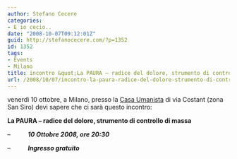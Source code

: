 ```yaml
---
author: Stefano Cecere
categories:
- E io cecio..
date: "2008-10-07T09:12:01Z"
guid: http://stefanocecere.com/?p=1352
id: 1352
tags:
- Events
- Milano
title: incontro &quot;La PAURA – radice del dolore, strumento di controllo di massa&quot;
url: /2008/10/07/incontro-la-paura-radice-del-dolore-strumento-di-controllo-di-massa/
---
```


<div>
  <p class="MsoNormal">
    venerdì 10 ottobre, a Milano, presso la <a href="http://www.casaumanista.it/">Casa Umanista</a> di via Costant (zona San Siro) devi sapere che ci sarà questo incontro:
  </p>
  
  <p class="MsoNormal">
    <strong><span>La PAURA – radice del dolore, strumento di controllo di massa</span></strong><span></span>
  </p>
</div>

<div>
  <p class="MsoNormal">
    <span>&#8211;</span><span>         <span> </span></span><strong><em><span>10 Ottobre 2008, ore 20:30</span></em></strong><span></span>
  </p>
</div>

<div>
  <p class="MsoNormal">
    <span>&#8211;</span><span>         <span> </span></span><strong><em><span>Ingresso gratuito</span></em></strong>
  </p>
</div>